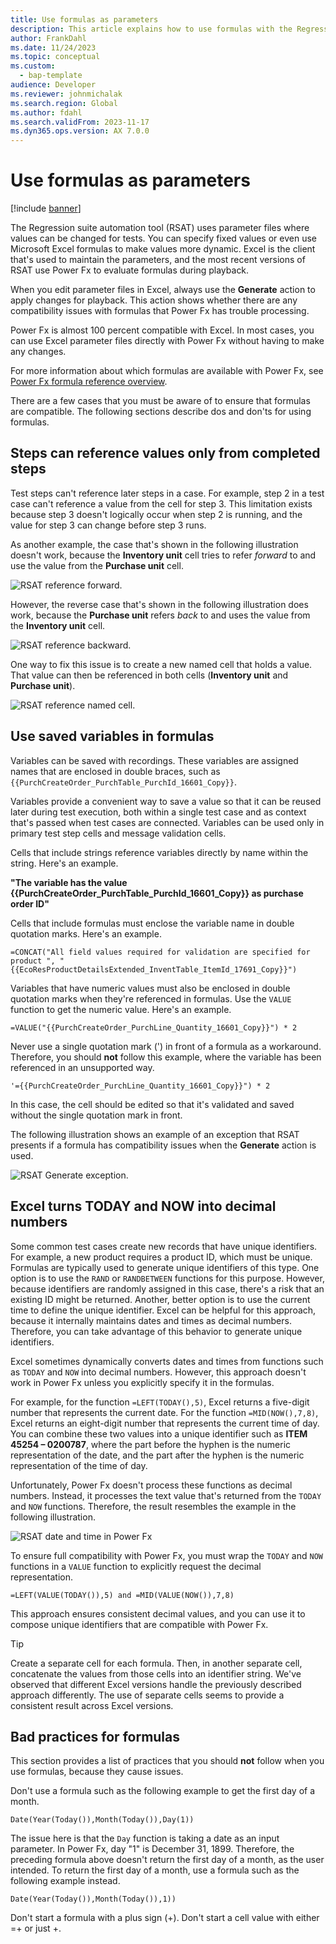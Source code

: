 ```yaml
---
title: Use formulas as parameters
description: This article explains how to use formulas with the Regression suite automation tool (RSAT) to modify test parameters.
author: FrankDahl
ms.date: 11/24/2023
ms.topic: conceptual
ms.custom: 
  - bap-template
audience: Developer
ms.reviewer: johnmichalak
ms.search.region: Global
ms.author: fdahl
ms.search.validFrom: 2023-11-17
ms.dyn365.ops.version: AX 7.0.0
---
```


# Use formulas as parameters

[!include [banner](../../includes/banner.md)]

The Regression suite automation tool (RSAT) uses parameter files where values can be changed for tests. You can specify fixed values or even use Microsoft Excel formulas to make values more dynamic. Excel is the client that's used to maintain the parameters, and the most recent versions of RSAT use Power Fx to evaluate formulas during playback.

When you edit parameter files in Excel, always use the **Generate** action to apply changes for playback. This action shows whether there are any compatibility issues with formulas that Power Fx has trouble processing.

Power Fx is almost 100 percent compatible with Excel. In most cases, you can use Excel parameter files directly with Power Fx without having to make any changes.

For more information about which formulas are available with Power Fx, see [Power Fx formula reference overview](/power-platform/power-fx/formula-reference-overview).

There are a few cases that you must be aware of to ensure that formulas are compatible. The following sections describe dos and don'ts for using formulas.

## Steps can reference values only from completed steps

Test steps can't reference later steps in a case. For example, step 2 in a test case can't reference a value from the cell for step 3. This limitation exists because step 3 doesn't logically occur when step 2 is running, and the value for step 3 can change before step 3 runs.

As another example, the case that's shown in the following illustration doesn't work, because the **Inventory unit** cell tries to refer *forward* to and use the value from the **Purchase unit** cell.

![RSAT reference forward.](media/rsat-reference-forward.png)

However, the reverse case that's shown in the following illustration does work, because the **Purchase unit** refers *back* to and uses the value from the **Inventory unit** cell.

![RSAT reference backward.](media/rsat-reference-backward.png)

One way to fix this issue is to create a new named cell that holds a value. That value can then be referenced in both cells (**Inventory unit** and **Purchase unit**).

![RSAT reference named cell.](media/rsat-reference-named.png)

## Use saved variables in formulas

Variables can be saved with recordings. These variables are assigned names that are enclosed in double braces, such as `{{PurchCreateOrder_PurchTable_PurchId_16601_Copy}}`.

Variables provide a convenient way to save a value so that it can be reused later during test execution, both within a single test case and as context that's passed when test cases are connected. Variables can be used only in primary test step cells and message validation cells.

Cells that include strings reference variables directly by name within the string. Here's an example.

**"The variable has the value \{\{PurchCreateOrder\_PurchTable\_PurchId\_16601\_Copy\}\} as purchase order ID"**

Cells that include formulas must enclose the variable name in double quotation marks. Here's an example.

`=CONCAT("All field values required for validation are specified for product ", "{{EcoResProductDetailsExtended_InventTable_ItemId_17691_Copy}}")`

Variables that have numeric values must also be enclosed in double quotation marks when they're referenced in formulas. Use the `VALUE` function to get the numeric value. Here's an example.

`=VALUE("{{PurchCreateOrder_PurchLine_Quantity_16601_Copy}}") * 2`

Never use a single quotation mark (') in front of a formula as a workaround. Therefore, you should **not** follow this example, where the variable has been referenced in an unsupported way.

`'={{PurchCreateOrder_PurchLine_Quantity_16601_Copy}}") * 2`

In this case, the cell should be edited so that it's validated and saved without the single quotation mark in front.

The following illustration shows an example of an exception that RSAT presents if a formula has compatibility issues when the **Generate** action is used.

![RSAT Generate exception.](media/rsat-generate-exception.png)

## Excel turns TODAY and NOW into decimal numbers

Some common test cases create new records that have unique identifiers. For example, a new product requires a product ID, which must be unique. Formulas are typically used to generate unique identifiers of this type. One option is to use the `RAND` or `RANDBETWEEN` functions for this purpose. However, because identifiers are randomly assigned in this case, there's a risk that an existing ID might be returned. Another, better option is to use the current time to define the unique identifier. Excel can be helpful for this approach, because it internally maintains dates and times as decimal numbers. Therefore, you can take advantage of this behavior to generate unique identifiers.

Excel sometimes dynamically converts dates and times from functions such as `TODAY` and `NOW` into decimal numbers. However, this approach doesn't work in Power Fx unless you explicitly specify it in the formulas.

For example, for the function `=LEFT(TODAY(),5)`, Excel returns a five-digit number that represents the current date. For the function `=MID(NOW(),7,8)`, Excel returns an eight-digit number that represents the current time of day. You can combine these two values into a unique identifier such as **ITEM 45254 – 0200787**, where the part before the hyphen is the numeric representation of the date, and the part after the hyphen is the numeric representation of the time of day.

Unfortunately, Power Fx doesn't process these functions as decimal numbers. Instead, it processes the text value that's returned from the `TODAY` and `NOW` functions. Therefore, the result resembles the example in the following illustration.

![RSAT date and time in Power Fx](media/rsat-dates-powerfx.png)

To ensure full compatibility with Power Fx, you must wrap the `TODAY` and `NOW` functions in a `VALUE` function to explicitly request the decimal representation.

`=LEFT(VALUE(TODAY()),5) and =MID(VALUE(NOW()),7,8)`

This approach ensures consistent decimal values, and you can use it to compose unique identifiers that are compatible with Power Fx.

> [!TIP]
> Create a separate cell for each formula. Then, in another separate cell, concatenate the values from those cells into an identifier string. We've observed that different Excel versions handle the previously described approach differently. The use of separate cells seems to provide a consistent result across Excel versions.

## Bad practices for formulas

This section provides a list of practices that you should **not** follow when you use formulas, because they cause issues.

Don't use a formula such as the following example to get the first day of a month.

`Date(Year(Today()),Month(Today()),Day(1))`

The issue here is that the `Day` function is taking a date as an input parameter. In Power Fx, day "1" is December 31, 1899. Therefore, the preceding formula above doesn't return the first day of a month, as the user intended. To return the first day of a month, use a formula such as the following example instead.

`Date(Year(Today()),Month(Today()),1))`

Don't start a formula with a plus sign (\+). Don't start a cell value with either =\+ or just \+.
